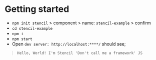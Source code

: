 # Getting started

- `npm init stencil` > component > name: `stencil-example` > confirm
- `cd stencil-example`
- `npm i`
- `npm start`
- Open `dev server: http://localhost:****/` should see;
> `Hello, World! I'm Stencil 'Don't call me a framework' JS`